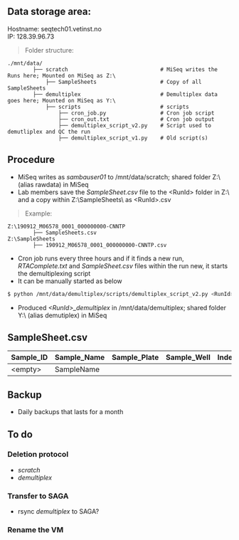 ## Data storage area:
Hostname: seqtech01.vetinst.no  
IP: 128.39.96.73
> Folder structure:  

    ./mnt/data/ 
            ├── scratch                             # MiSeq writes the Runs here; Mounted on MiSeq as Z:\
                ├── SampleSheets                    # Copy of all SampleSheets
            ├── demultiplex                         # Demultiplex data goes here; Mounted on MiSeq as Y:\  
                ├── scripts                         # scripts
                    ├── cron_job.py                 # Cron job script 
                    ├── cron_out.txt                # Cron job output
                    ├── demultiplex_script_v2.py    # Script used to demutliplex and QC the run 
                    ├── demultiplex_script_v1.py    # Old script(s)


## Procedure
* MiSeq writes as _sambauser01_ to /mnt/data/scratch; shared folder Z:\ (alias rawdata) in MiSeq
* Lab members save the _SampleSheet.csv_ file to the \<RunId\> folder in Z:\ and a copy within Z:\SampleSheets\ as \<RunId>\.csv

> Example:  

    Z:\190912_M06578_0001_000000000-CNNTP 
            ├── SampleSheets.csv                             
    Z:\SampleSheets 
            ├── 190912_M06578_0001_000000000-CNNTP.csv                            
                 
      
                
* Cron job runs every three hours and if it finds a new run, _RTAComplete.txt_ and _SampleSheet.csv_ files within the run new, it starts the demultiplexing script
* It can be manually started as below
```bash
$ python /mnt/data/demultiplex/scripts/demultiplex_script_v2.py <RunId>
```
* Produced _\<RunId\>\_demultiplex_ in /mnt/data/demultiplex; shared folder Y:\ (alias demutiplex) in MiSeq
    
## SampleSheet.csv

| __Sample_ID__ | __Sample_Name__ | __Sample_Plate__ | __Sample_Well__ | __Index_Plate_Well__ | __I7_Index_ID__ | __index__ | __I5_Index_ID__ | __index__ | __Sample_Project__ | __Description__ |
|-------------|------------|------------|-------------|------------|------------|------------|------------|-------------|------------|------------|
| \<empty\>     | SampleName     |       |          |      | UDP0018      |  AGAGGCAACC    | UDP0018      | CTAATGATGG         | Listeria_20200101     |       |

## Backup
* Daily backups that lasts for a month

## To do
### Deletion protocol
* _scratch_
* _demultiplex_

### Transfer to SAGA
* rsync _demultiplex_ to SAGA?

### Rename the VM
